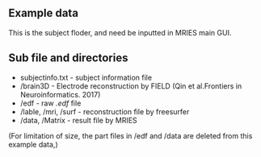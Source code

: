 ## Example data

This is the subject floder, and need be inputted in MRIES main GUI.

## Sub file and directories
- subjectinfo.txt - subject information file
- /brain3D - Electrode reconstruction by FIELD (Qin et al.Frontiers in Neuroinformatics. 2017)
- /edf - raw *.edf* file
- /lable, /mri, /surf - reconstruction file by freesurfer
- /data, /Matrix - result file by MRIES

(For limitation of size, the part files in /edf and /data are deleted from this example data,)


